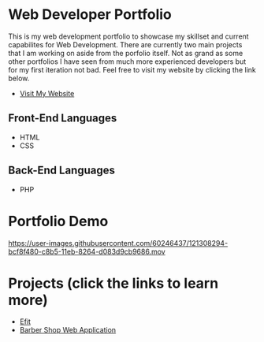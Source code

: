 # Web Developer Portfolio
This is my web development portfolio to showcase my skillset and current capabilites for Web Development. There are currently two main projects that I am working on aside from the porfolio itself. Not as grand as some other portfolios I have seen from much more experienced developers but for my first iteration not bad. Feel free to visit my website by clicking the link below.
- [Visit My Website]()


## Front-End Languages
- HTML
- CSS

## Back-End Languages
- PHP

# Portfolio Demo

https://user-images.githubusercontent.com/60246437/121308294-bcf8f480-c8b5-11eb-8264-d083d9cb9686.mov


# Projects (click the links to learn more)
- [Efit](https://github.com/JohannOlivares/Efit)
- [Barber Shop Web Application](https://github.com/JohannOlivares/BarberShop-Web-App)



